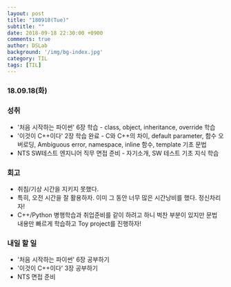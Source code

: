 ```yaml
---
layout: post
title: "180918(Tue)"
subtitle: ""
date: 2018-09-18 22:30:00 +0900
comments: true
author: DSLab
background: '/img/bg-index.jpg'
category: TIL
tags: [TIL]
---
```


### 18.09.18(화)
### 성취
  - '처음 시작하는 파이썬' 6장 학습 - class, object, inheritance, override 학습
  - '이것이 C++이다' 2장 학습 완료 - C와 C++의 차이, default parameter, 함수 오버로딩, Ambiguous error, namespace, inline 함수, template 기초 문법
  - NTS SW테스트 엔지니어 직무 면접 준비 - 자기소개, SW 테스트 기초 지식 학습

### 회고
  - 취침/기상 시간을 지키지 못했다.
  - 특히, 오전 시간을 잘 활용하자. 이미 그 동안 너무 많은 시간낭비를 했다. 정신차리자!
  - C++/Python 병행학습과 취업준비를 같이 하려고 하니 벅찬 부분이 있지만 문법 내용만 빠르게 학습하고 Toy project를 진행하자!

### 내일 할 일
  - '처음 시작하는 파이썬' 6장 공부하기
  - '이것이 C++이다' 3장 공부하기
  - NTS 면접 준비
